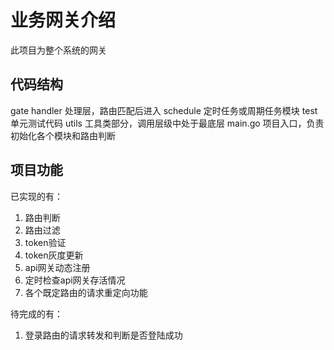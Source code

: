 # 业务网关介绍
此项目为整个系统的网关

## 代码结构
gate
    handler     处理层，路由匹配后进入
    schedule    定时任务或周期任务模块
    test        单元测试代码
    utils       工具类部分，调用层级中处于最底层
    main.go     项目入口，负责初始化各个模块和路由判断

## 项目功能
已实现的有：
1.  路由判断
2.  路由过滤
3.  token验证
4.  token灰度更新
5.  api网关动态注册
6.  定时检查api网关存活情况
7.  各个既定路由的请求重定向功能

待完成的有：
1.  登录路由的请求转发和判断是否登陆成功
